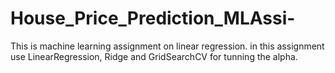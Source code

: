 # House_Price_Prediction_MLAssi-
This is machine learning assignment on linear regression. in this assignment use LinearRegression, Ridge  and GridSearchCV for tunning the alpha.
